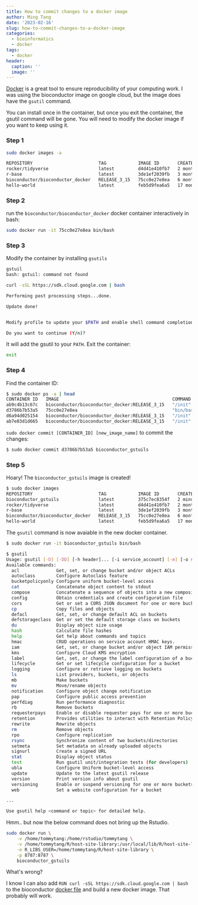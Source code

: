 ```yaml
---
title: How to commit changes to a docker image
author: Ming Tang
date: '2023-02-16'
slug: how-to-commit-changes-to-a-docker-image
categories:
  - bioinformatics
  - docker
tags:
  - docker
header:
  caption: ''
  image: ''
---
```


[Docker](https://www.docker.com/) is a great tool to ensure reproducibility of your computing work. I was
using the bioconductor image on google cloud, but the image does have the `gsutil` command.


You can install once in the container, but once you exit the container, the gsutil command
will be gone. You will need to modify the docker image if you want to keep using it.


### Step 1

```bash
sudo docker images -a

REPOSITORY                         TAG            IMAGE ID       CREATED         SIZE
rocker/tidyverse                   latest         d4d41e410fb7   2 months ago    2.16GB
r-base                             latest         3de1ef2039fb   3 months ago    838MB
bioconductor/bioconductor_docker   RELEASE_3_15   75cc0e27e8ea   6 months ago    4.23GB
hello-world                        latest         feb5d9fea6a5   17 months ago   13.3kB
```

### Step 2

run the `bioconductor/bioconductor_docker` docker container interactively in bash:
 
```bash
sudo docker run -it 75cc0e27e8ea bin/bash
```

### Step 3

Modify the container by installing `gsutils`

```bash
gstuil
bash: gstuil: command not found

curl -sSL https://sdk.cloud.google.com | bash

Performing post processing steps...done.

Update done!


Modify profile to update your $PATH and enable shell command completion?

Do you want to continue (Y/n)?
```

It will add the gsutil to your `PATH`. Exit the container:

```bash
exit
```

### Step 4 

Find the container ID:

```bash
$ sudo docker ps -a | head
CONTAINER ID   IMAGE                                           COMMAND      CREATED             STATUS                          PORTS                                       NAMES
ab9c4b13c67c   bioconductor/bioconductor_docker:RELEASE_3_15   "/init"      36 seconds ago      Up 35 seconds                   0.0.0.0:8787->8787/tcp, :::8787->8787/tcp   keen_khayyam
d3786b7b53a5   75cc0e27e8ea                                    "bin/bash"   10 minutes ago      Exited (127) 23 seconds ago                                                 quirky_cori
d6a94d025154   bioconductor/bioconductor_docker:RELEASE_3_15   "/init"      About an hour ago   Exited (0) About a minute ago                                               kind_goldwasser
ab7e03d1d665   bioconductor/bioconductor_docker:RELEASE_3_15   "/init"      About an hour ago   Exited (0) About an hour ago                                                wonderful_bouman
```

`sudo docker commit [CONTAINER_ID] [new_image_name]` to commit the changes:

```bash
$ sudo docker commit d3786b7b53a5 bioconductor_gstuils
```

### Step 5

Hoary! The `bioconductor_gstuils` image is created!

```bash
$ sudo docker images
REPOSITORY                         TAG            IMAGE ID       CREATED         SIZE
bioconductor_gstuils               latest         375c7ec8354f   2 minutes ago   5.49GB
rocker/tidyverse                   latest         d4d41e410fb7   2 months ago    2.16GB
r-base                             latest         3de1ef2039fb   3 months ago    838MB
bioconductor/bioconductor_docker   RELEASE_3_15   75cc0e27e8ea   6 months ago    4.23GB
hello-world                        latest         feb5d9fea6a5   17 months ago   13.3kB
```

The `gsutil` command is now avaiable in the new docker container.

```bash
$ sudo docker run -it bioconductor_gstuils bin/bash

$ gsutil
Usage: gsutil [-D] [-DD] [-h header]... [-i service_account] [-m] [-o section:flag=value]... [-q] [-u user_project] [command [opts...] args...]
Available commands:
  acl              Get, set, or change bucket and/or object ACLs
  autoclass        Configure Autoclass feature
  bucketpolicyonly Configure uniform bucket-level access
  cat              Concatenate object content to stdout
  compose          Concatenate a sequence of objects into a new composite object.
  config           Obtain credentials and create configuration file
  cors             Get or set a CORS JSON document for one or more buckets
  cp               Copy files and objects
  defacl           Get, set, or change default ACL on buckets
  defstorageclass  Get or set the default storage class on buckets
  du               Display object size usage
  hash             Calculate file hashes
  help             Get help about commands and topics
  hmac             CRUD operations on service account HMAC keys.
  iam              Get, set, or change bucket and/or object IAM permissions.
  kms              Configure Cloud KMS encryption
  label            Get, set, or change the label configuration of a bucket.
  lifecycle        Get or set lifecycle configuration for a bucket
  logging          Configure or retrieve logging on buckets
  ls               List providers, buckets, or objects
  mb               Make buckets
  mv               Move/rename objects
  notification     Configure object change notification
  pap              Configure public access prevention
  perfdiag         Run performance diagnostic
  rb               Remove buckets
  requesterpays    Enable or disable requester pays for one or more buckets
  retention        Provides utilities to interact with Retention Policy feature.
  rewrite          Rewrite objects
  rm               Remove objects
  rpo              Configure replication
  rsync            Synchronize content of two buckets/directories
  setmeta          Set metadata on already uploaded objects
  signurl          Create a signed URL
  stat             Display object status
  test             Run gsutil unit/integration tests (for developers)
  ubla             Configure Uniform bucket-level access
  update           Update to the latest gsutil release
  version          Print version info about gsutil
  versioning       Enable or suspend versioning for one or more buckets
  web              Set a website configuration for a bucket

...

Use gsutil help <command or topic> for detailed help.
```

Hmm.. but now the below command does not bring up the Rstudio.

```bash
sudo docker run \
    -v /home/tommytang:/home/rstudio/tommytang \
    -v /home/tommytang/R/host-site-library:/usr/local/lib/R/host-site-library \
    -e R_LIBS_USER=/home/tommytang/R/host-site-library \
  	-p 8787:8787 \
  	bioconductor_gstuils
```

What's wrong?

I know I can also add `RUN curl -sSL https://sdk.cloud.google.com | bash` to the bioconductor [docker file](https://github.com/Bioconductor/bioconductor_docker/blob/master/Dockerfile) and 
build a new docker image. That probably will work.

